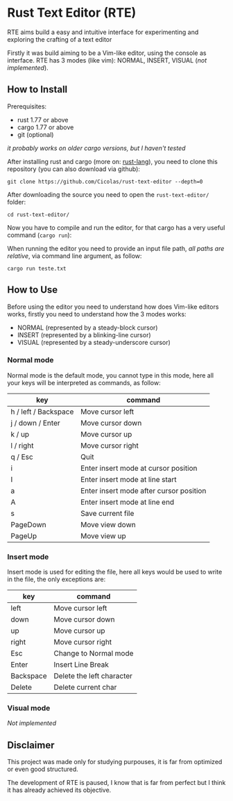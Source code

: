 # Rust Text Editor (RTE)

RTE aims build a easy and intuitive interface for experimenting and exploring the crafting of a text editor

Firstly it was build aiming to be a Vim-like editor, using the console as interface. RTE has 3 modes (like vim): NORMAL, INSERT, VISUAL (_not implemented_).

## How to Install

Prerequisites:
- rust 1.77 or above
- cargo 1.77 or above
- git (optional)

_it probably works on older cargo versions, but I haven't tested_

After installing rust and cargo (more on: [rust-lang](https://www.rust-lang.org/pt-BR/learn/get-started)), you need to clone this repository (you can also download via github):

```
git clone https://github.com/Cicolas/rust-text-editor --depth=0
```

After downloading the source you need to open the `rust-text-editor/` folder:

```
cd rust-text-editor/
```

Now you have to compile and run the editor, for that cargo has a very useful command (`cargo run`):

When running the editor you need to provide an input file path, _all paths are relative_, via command line argument, as follow:

```
cargo run teste.txt
```

## How to Use

Before using the editor you need to understand how does Vim-like editors works, firstly you need to understand how the 3 modes works:
- NORMAL (represented by a steady-block cursor)
- INSERT (represented by a blinking-line cursor)
- VISUAL (represented by a steady-underscore cursor)

### Normal mode

Normal mode is the default mode, you cannot type in this mode, here all your keys will be interpreted as commands, as follow:

| key                  | command                                 |
|----------------------|-----------------------------------------|
| h / left / Backspace | Move cursor left                        |
| j / down / Enter     | Move cursor down                        |
| k / up               | Move cursor up                          |
| l / right            | Move cursor right                       |
| q / Esc              | Quit                                    |
| i                    | Enter insert mode  at cursor position   |
| I                    | Enter insert mode at line start         |
| a                    | Enter insert mode after cursor position |
| A                    | Enter insert mode at line end           |
| s                    | Save current file                       |
| PageDown             | Move view down                          |
| PageUp               | Move view up                            |

### Insert mode

Insert mode is used for editing the file, here all keys would be used to write in the file, the only exceptions are:

| key       | command                   |
|-----------|---------------------------|
| left      | Move cursor left          |
| down      | Move cursor down          |
| up        | Move cursor up            |
| right     | Move cursor right         |
| Esc       | Change to Normal mode     |
| Enter     | Insert Line Break         |
| Backspace | Delete the left character |
| Delete    | Delete current char       |

### Visual mode

_Not implemented_

## Disclaimer

This project was made only for studying purpouses, it is far from optimized or even good structured.

The development of RTE is paused, I know that is far from perfect but I think it has already achieved its objective.
